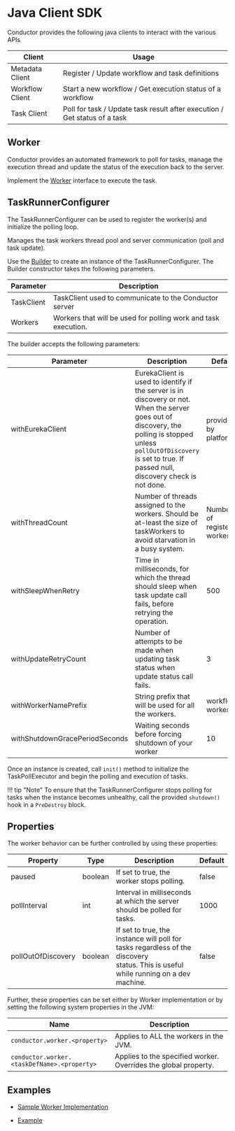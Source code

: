 # Java Client SDK

Conductor provides the following java clients to interact with the various APIs

| Client          | Usage                                                                     |
|-----------------|---------------------------------------------------------------------------|
| Metadata Client | Register / Update workflow and task definitions                           |
| Workflow Client | Start a new workflow / Get execution status of a workflow                 |
| Task Client     | Poll for task / Update task result after execution / Get status of a task |

## Worker

Conductor provides an automated framework to poll for tasks, manage the execution thread and update the status of the execution back to the server.

Implement the [Worker](https://github.com/swift-conductor/conductor-client-java/blob/main/client/src/main/java/com/swiftconductor/conductor/client/worker/Worker.java) interface to execute the task.

## TaskRunnerConfigurer  

The TaskRunnerConfigurer can be used to register the worker(s) and initialize the polling loop.  

Manages the task workers thread pool and server communication (poll and task update).  

Use the [Builder](https://github.com/swift-conductor/conductor-client-java/blob/main/client/src/main/java/com/swiftconductor/conductor/client/automator/TaskRunnerConfigurer.java#L104) to create an instance of the TaskRunnerConfigurer. The Builder constructor takes the following parameters.

| Parameter  | Description                                                   |
| ---------- | ------------------------------------------------------------- |
| TaskClient | TaskClient used to communicate to the Conductor server        |
| Workers    | Workers that will be used for polling work and task execution.|

The builder accepts the following parameters:

| Parameter                      | Description                                                                                                                                                                                                                    | Default                      |
|--------------------------------|--------------------------------------------------------------------------------------------------------------------------------------------------------------------------------------------------------------------------------|------------------------------|
| withEurekaClient               | EurekaClient is used to identify if the server is in discovery or not.  When the server goes out of discovery, the polling is stopped unless `pollOutOfDiscovery` is set to true. If passed null, discovery check is not done. | provided by platform         |
| withThreadCount                | Number of threads assigned to the workers. Should be at-least the size of taskWorkers to avoid starvation in a busy system.                                                                                                    | Number of registered workers |
| withSleepWhenRetry             | Time in milliseconds, for which the thread should sleep when task update call fails, before retrying the operation.                                                                                                            | 500                          |
| withUpdateRetryCount           | Number of attempts to be made when updating task status when update status call fails.                                                                                                                                         | 3                            |
| withWorkerNamePrefix           | String prefix that will be used for all the workers.                                                                                                                                                                           | workflow-worker-             |
| withShutdownGracePeriodSeconds | Waiting seconds before forcing shutdown of your worker                                                                                                                                                                         | 10                           |

Once an instance is created, call `init()` method to initialize the TaskPollExecutor and begin the polling and execution of tasks.

!!! tip "Note"
    To ensure that the TaskRunnerConfigurer stops polling for tasks when the instance becomes unhealthy, call the provided `shutdown()` hook in a `PreDestroy` block.

## Properties

The worker behavior can be further controlled by using these properties:

| Property           | Type    | Description                                                                                                                                | Default |
|--------------------|---------|--------------------------------------------------------------------------------------------------------------------------------------------|---------|
| paused             | boolean | If set to true, the worker stops polling.                                                                                                  | false   |
| pollInterval       | int     | Interval in milliseconds at which the server should be polled for tasks.                                                                   | 1000    |
| pollOutOfDiscovery | boolean | If set to true, the instance will poll for tasks regardless of the discovery  <br/> status. This is useful while running on a dev machine. | false   |

Further, these properties can be set either by Worker implementation or by setting the following system properties in the JVM:

| Name                                        | Description                                                      |
|---------------------------------------------|------------------------------------------------------------------|
| `conductor.worker.<property>`               | Applies to ALL the workers in the JVM.                           |
| `conductor.worker.<taskDefName>.<property>` | Applies to the specified worker.  Overrides the global property. |

## Examples

* [Sample Worker Implementation](https://github.com/swift-conductor/conductor-client-java/blob/main/client/src/test/java/com/swiftconductor/conductor/client/sample/SampleWorker.java)

* [Example](https://github.com/swift-conductor/conductor-client-java/blob/main/client/src/test/java/com/swiftconductor/conductor/client/sample/Main.java)

